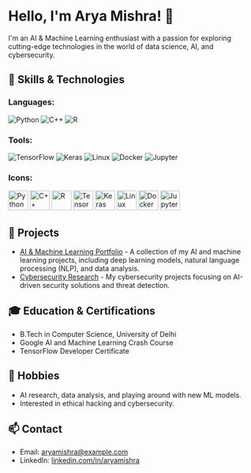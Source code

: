 # Hello, I'm Arya Mishra! 👋

I'm an AI & Machine Learning enthusiast with a passion for exploring cutting-edge technologies in the world of data science, AI, and cybersecurity.

## 🚀 Skills & Technologies

### Languages:
![Python](https://img.shields.io/badge/Python-3776AB?style=for-the-badge&logo=python&logoColor=white)
![C++](https://img.shields.io/badge/C++-00599C?style=for-the-badge&logo=cplusplus&logoColor=white)
![R](https://img.shields.io/badge/R-276DC3?style=for-the-badge&logo=r&logoColor=white)

### Tools:
![TensorFlow](https://img.shields.io/badge/TensorFlow-FF6F00?style=for-the-badge&logo=tensorflow&logoColor=white)
![Keras](https://img.shields.io/badge/Keras-D00000?style=for-the-badge&logo=keras&logoColor=white)
![Linux](https://img.shields.io/badge/Linux-FCC624?style=for-the-badge&logo=linux&logoColor=black)
![Docker](https://img.shields.io/badge/Docker-2496ED?style=for-the-badge&logo=docker&logoColor=white)
![Jupyter](https://img.shields.io/badge/Jupyter-F37626?style=for-the-badge&logo=jupyter&logoColor=white)

### Icons:
<img src="https://cdn.jsdelivr.net/gh/devicons/devicon/icons/python/python-original.svg" alt="Python" width="40" height="40"/> 
<img src="https://cdn.jsdelivr.net/gh/devicons/devicon/icons/cplusplus/cplusplus-original.svg" alt="C++" width="40" height="40"/> 
<img src="https://cdn.jsdelivr.net/gh/devicons/devicon/icons/r/r-original.svg" alt="R" width="40" height="40"/> 
<img src="https://cdn.jsdelivr.net/gh/devicons/devicon/icons/tensorflow/tensorflow-original.svg" alt="TensorFlow" width="40" height="40"/>
<img src="https://cdn.jsdelivr.net/gh/devicons/devicon/icons/keras/keras-original.svg" alt="Keras" width="40" height="40"/> 
<img src="https://cdn.jsdelivr.net/gh/devicons/devicon/icons/linux/linux-original.svg" alt="Linux" width="40" height="40"/> 
<img src="https://cdn.jsdelivr.net/gh/devicons/devicon/icons/docker/docker-original.svg" alt="Docker" width="40" height="40"/> 
<img src="https://cdn.jsdelivr.net/gh/devicons/devicon/icons/jupyter/jupyter-original.svg" alt="Jupyter" width="40" height="40"/> 

## 🔧 Projects
- [AI & Machine Learning Portfolio](https://github.com/AryaMishra/ai-ml-portfolio) - A collection of my AI and machine learning projects, including deep learning models, natural language processing (NLP), and data analysis.
- [Cybersecurity Research](https://github.com/AryaMishra/cybersecurity-research) - My cybersecurity projects focusing on AI-driven security solutions and threat detection.

## 🎓 Education & Certifications
- B.Tech in Computer Science, University of Delhi
- Google AI and Machine Learning Crash Course
- TensorFlow Developer Certificate

## 🎯 Hobbies
- AI research, data analysis, and playing around with new ML models.
- Interested in ethical hacking and cybersecurity.

## 📫 Contact
- Email: [aryamishra@example.com](mailto:aryamishra@example.com)
- LinkedIn: [linkedin.com/in/aryamishra](https://linkedin.com/in/aryamishra)
